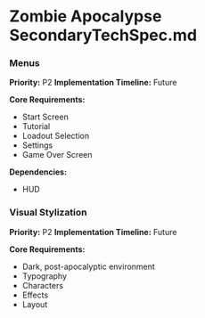 # Zombie Apocalypse SecondaryTechSpec.md

### Menus

**Priority:** P2
**Implementation Timeline:** Future

**Core Requirements:**

- Start Screen
- Tutorial
- Loadout Selection
- Settings
- Game Over Screen

**Dependencies:**

- HUD

### Visual Stylization

**Priority:** P2
**Implementation Timeline:** Future

**Core Requirements:**

- Dark, post-apocalyptic environment
- Typography
- Characters
- Effects
- Layout